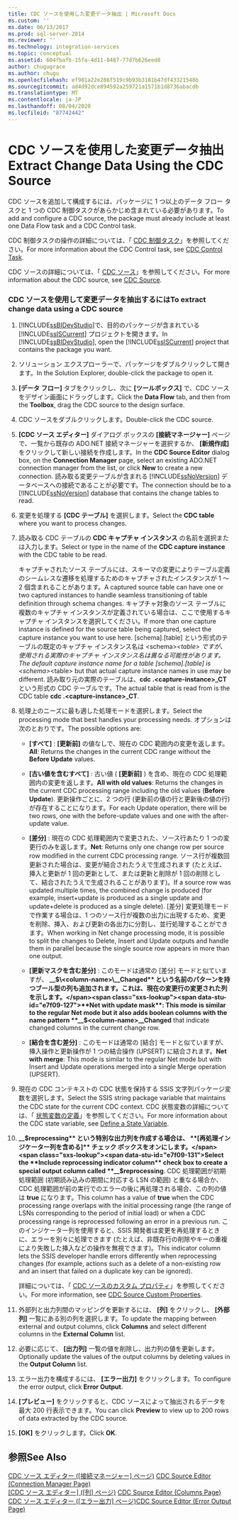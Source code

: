 ```yaml
---
title: CDC ソースを使用した変更データ抽出 | Microsoft Docs
ms.custom: ''
ms.date: 06/13/2017
ms.prod: sql-server-2014
ms.reviewer: ''
ms.technology: integration-services
ms.topic: conceptual
ms.assetid: 604fbafb-15fa-4d11-8487-77d7b626eed8
author: chugugrace
ms.author: chugu
ms.openlocfilehash: ef981a22e286f519c9b93b3181b47df43321548b
ms.sourcegitcommit: ad4d92dce894592a259721a1571b1d8736abacdb
ms.translationtype: MT
ms.contentlocale: ja-JP
ms.lasthandoff: 08/04/2020
ms.locfileid: "87742442"
---
```

# <a name="extract-change-data-using-the-cdc-source"></a><span data-ttu-id="e7f09-102">CDC ソースを使用した変更データ抽出</span><span class="sxs-lookup"><span data-stu-id="e7f09-102">Extract Change Data Using the CDC Source</span></span>
  <span data-ttu-id="e7f09-103">CDC ソースを追加して構成するには、パッケージに 1 つ以上のデータ フロー タスクと 1 つの CDC 制御タスクがあらかじめ含まれている必要があります。</span><span class="sxs-lookup"><span data-stu-id="e7f09-103">To add and configure a CDC source, the package must already include at least one Data Flow task and a CDC Control task.</span></span>  
  
 <span data-ttu-id="e7f09-104">CDC 制御タスクの操作の詳細については、「 [CDC 制御タスク](../control-flow/cdc-control-task.md)」を参照してください。</span><span class="sxs-lookup"><span data-stu-id="e7f09-104">For more information about the CDC Control task, see [CDC Control Task](../control-flow/cdc-control-task.md).</span></span>  
  
 <span data-ttu-id="e7f09-105">CDC ソースの詳細については、「 [CDC ソース](cdc-source.md)」を参照してください。</span><span class="sxs-lookup"><span data-stu-id="e7f09-105">For more information about the CDC source, see [CDC Source](cdc-source.md).</span></span>  
  
### <a name="to-extract-change-data-using-a-cdc-source"></a><span data-ttu-id="e7f09-106">CDC ソースを使用して変更データを抽出するには</span><span class="sxs-lookup"><span data-stu-id="e7f09-106">To extract change data using a CDC source</span></span>  
  
1.  <span data-ttu-id="e7f09-107">[!INCLUDE[ssBIDevStudio](../../includes/ssbidevstudio-md.md)]で、目的のパッケージが含まれている [!INCLUDE[ssISCurrent](../../includes/ssiscurrent-md.md)] プロジェクトを開きます。</span><span class="sxs-lookup"><span data-stu-id="e7f09-107">In [!INCLUDE[ssBIDevStudio](../../includes/ssbidevstudio-md.md)], open the [!INCLUDE[ssISCurrent](../../includes/ssiscurrent-md.md)] project that contains the package you want.</span></span>  
  
2.  <span data-ttu-id="e7f09-108">ソリューション エクスプローラーで、パッケージをダブルクリックして開きます。</span><span class="sxs-lookup"><span data-stu-id="e7f09-108">In the Solution Explorer, double-click the package to open it.</span></span>  
  
3.  <span data-ttu-id="e7f09-109">**[データ フロー]** タブをクリックし、次に **[ツールボックス]** で、CDC ソースをデザイン画面にドラッグします。</span><span class="sxs-lookup"><span data-stu-id="e7f09-109">Click the **Data Flow** tab, and then from the **Toolbox**, drag the CDC source to the design surface.</span></span>  
  
4.  <span data-ttu-id="e7f09-110">CDC ソースをダブルクリックします。</span><span class="sxs-lookup"><span data-stu-id="e7f09-110">Double-click the CDC source.</span></span>  
  
5.  <span data-ttu-id="e7f09-111">**[CDC ソース エディター]** ダイアログ ボックスの **[接続マネージャー]** ページで、一覧から既存の ADO.NET 接続マネージャーを選択するか、 **[新規作成]** をクリックして新しい接続を作成します。</span><span class="sxs-lookup"><span data-stu-id="e7f09-111">In the **CDC Source Editor** dialog box, on the **Connection Manager** page, select an existing ADO.NET connection manager from the list, or click **New** to create a new connection.</span></span> <span data-ttu-id="e7f09-112">読み取る変更テーブルが含まれる [!INCLUDE[ssNoVersion](../../includes/ssnoversion-md.md)] データベースへの接続であることが必要です。</span><span class="sxs-lookup"><span data-stu-id="e7f09-112">The connection should be to a [!INCLUDE[ssNoVersion](../../includes/ssnoversion-md.md)] database that contains the change tables to read.</span></span>  
  
6.  <span data-ttu-id="e7f09-113">変更を処理する **[CDC テーブル]** を選択します。</span><span class="sxs-lookup"><span data-stu-id="e7f09-113">Select the **CDC table** where you want to process changes.</span></span>  
  
7.  <span data-ttu-id="e7f09-114">読み取る CDC テーブルの **CDC キャプチャ インスタンス** の名前を選択または入力します。</span><span class="sxs-lookup"><span data-stu-id="e7f09-114">Select or type in the name of the **CDC capture instance** with the CDC table to be read.</span></span>  
  
     <span data-ttu-id="e7f09-115">キャプチャされたソース テーブルには、スキーマの変更によりテーブル定義のシームレスな遷移を処理するためのキャプチャされたインスタンスが 1 ～ 2 個含まれることがあります。</span><span class="sxs-lookup"><span data-stu-id="e7f09-115">A captured source table can have one or two captured instances to handle seamless transitioning of table definition through schema changes.</span></span> <span data-ttu-id="e7f09-116">キャプチャ対象のソース テーブルに複数のキャプチャ インスタンスが定義されている場合は、ここで使用するキャプチャ インスタンスを選択してください。</span><span class="sxs-lookup"><span data-stu-id="e7f09-116">If more than one capture instance is defined for the source table being captured, select the capture instance you want to use here.</span></span> <span data-ttu-id="e7f09-117">[schema].[table] という形式のテーブルの既定のキャプチャ インスタンス名は \<schema>_\<table> ですが、使用される実際のキャプチャ インスタンス名は異なる可能性があります。</span><span class="sxs-lookup"><span data-stu-id="e7f09-117">The default capture instance name for a table [schema].[table] is \<schema>_\<table> but that actual capture instance names in use may be different.</span></span> <span data-ttu-id="e7f09-118">読み取り元の実際のテーブルは、**cdc .\<capture-instance>_CT** という形式の CDC テーブルです。</span><span class="sxs-lookup"><span data-stu-id="e7f09-118">The actual table that is read from is the CDC table **cdc .\<capture-instance>_CT**.</span></span>  
  
8.  <span data-ttu-id="e7f09-119">処理上のニーズに最も適した処理モードを選択します。</span><span class="sxs-lookup"><span data-stu-id="e7f09-119">Select the processing mode that best handles your processing needs.</span></span> <span data-ttu-id="e7f09-120">オプションは次のとおりです。</span><span class="sxs-lookup"><span data-stu-id="e7f09-120">The possible options are:</span></span>  
  
    -   <span data-ttu-id="e7f09-121">**[すべて]** : **[更新前]** の値なしで、現在の CDC 範囲内の変更を返します。</span><span class="sxs-lookup"><span data-stu-id="e7f09-121">**All**: Returns the changes in the current CDC range without the **Before Update** values.</span></span>  
  
    -   <span data-ttu-id="e7f09-122">**[古い値を含むすべて]** : 古い値 ( **[更新前]** ) を含め、現在の CDC 処理範囲内の変更を返します。</span><span class="sxs-lookup"><span data-stu-id="e7f09-122">**All with old values**: Returns the changes in the current CDC processing range including the old values (**Before Update**).</span></span> <span data-ttu-id="e7f09-123">更新操作ごとに、2 つの行 (更新前の値の行と更新後の値の行) が存在することになります。</span><span class="sxs-lookup"><span data-stu-id="e7f09-123">For each Update operation, there will be two rows, one with the before-update values and one with the after-update value.</span></span>  
  
    -   <span data-ttu-id="e7f09-124">**[差分]** : 現在の CDC 処理範囲内で変更された、ソース行あたり 1 つの変更行のみを返します。</span><span class="sxs-lookup"><span data-stu-id="e7f09-124">**Net**: Returns only one change row per source row modified in the current CDC processing range.</span></span> <span data-ttu-id="e7f09-125">ソース行が複数回更新された場合は、変更が結合されたうえで生成されます (たとえば、挿入と更新が 1 回の更新として、または更新と削除が 1 回の削除として、結合されたうえで生成されることがあります)。</span><span class="sxs-lookup"><span data-stu-id="e7f09-125">If a source row was updated multiple times, the combined change is produced (for example, insert+update is produced as a single update and update+delete is produced as a single delete).</span></span> <span data-ttu-id="e7f09-126">[差分] 変更処理モードで作業する場合は、1 つのソース行が複数の出力に出現するため、変更を削除、挿入、および更新の各出力に分割し、並行処理することができます。</span><span class="sxs-lookup"><span data-stu-id="e7f09-126">When working in Net change processing mode, it is possible to split the changes to Delete, Insert and Update outputs and handle them in parallel because the single source row appears in more than one output.</span></span>  
  
    -   <span data-ttu-id="e7f09-127">**[更新マスクを含む差分]** : このモードは通常の [差分] モードと似ていますが、 **__$\<column-name>\__Changed** という名前のパターンを持つブール型の列も追加されます。これは、現在の変更行の変更された列を示します。</span><span class="sxs-lookup"><span data-stu-id="e7f09-127">**Net with update mask**: This mode is similar to the regular Net mode but it also adds boolean columns with the name pattern **__$\<column-name>\__Changed** that indicate changed columns in the current change row.</span></span>  
  
    -   <span data-ttu-id="e7f09-128">**[結合を含む差分]** : このモードは通常の [結合] モードと似ていますが、挿入操作と更新操作が 1 つの結合操作 (UPSERT) に結合されます。</span><span class="sxs-lookup"><span data-stu-id="e7f09-128">**Net with merge**: This mode is similar to the regular Net mode but with Insert and Update operations merged into a single Merge operation (UPSERT).</span></span>  
  
9. <span data-ttu-id="e7f09-129">現在の CDC コンテキストの CDC 状態を保持する SSIS 文字列パッケージ変数を選択します。</span><span class="sxs-lookup"><span data-stu-id="e7f09-129">Select the SSIS string package variable that maintains the CDC state for the current CDC context.</span></span> <span data-ttu-id="e7f09-130">CDC 状態変数の詳細については、「 [状態変数の定義](define-a-state-variable.md)」を参照してください。</span><span class="sxs-lookup"><span data-stu-id="e7f09-130">For more information about the CDC state variable, see [Define a State Variable](define-a-state-variable.md).</span></span>  
  
10. <span data-ttu-id="e7f09-131">**__$reprocessing** という特別な出力列を作成する場合は、 **[再処理インジケーター列を含める]** チェック ボックスをオンにします。</span><span class="sxs-lookup"><span data-stu-id="e7f09-131">Select the **Include reprocessing indicator column** check box to create a special output column called **__$reprocessing**.</span></span> <span data-ttu-id="e7f09-132">CDC 処理範囲が初期処理範囲 (初期読み込みの期間に対応する LSN の範囲) と重なる場合か、CDC 処理範囲が前の実行でのエラーの後に再処理される場合、この列の値は **true** になります。</span><span class="sxs-lookup"><span data-stu-id="e7f09-132">This column has a value of **true** when the CDC processing range overlaps with the initial processing range (the range of LSNs corresponding to the period of initial load) or when a CDC processing range is reprocessed following an error in a previous run.</span></span> <span data-ttu-id="e7f09-133">このインジケーター列を使用すると、SSIS 開発者は変更を再処理するときに、エラーを別々に処理できます (たとえば、非既存行の削除やキーの重複により失敗した挿入などの操作を無視できます)。</span><span class="sxs-lookup"><span data-stu-id="e7f09-133">This indicator column lets the SSIS developer handle errors differently when reprocessing changes (for example, actions such as a delete of a non-existing row and an insert that failed on a duplicate key can be ignored).</span></span>  
  
     <span data-ttu-id="e7f09-134">詳細については、「 [CDC ソースのカスタム プロパティ](cdc-source-custom-properties.md)」を参照してください。</span><span class="sxs-lookup"><span data-stu-id="e7f09-134">For more information, see [CDC Source Custom Properties](cdc-source-custom-properties.md).</span></span>  
  
11. <span data-ttu-id="e7f09-135">外部列と出力列間のマッピングを更新するには、 **[列]** をクリックし、 **[外部列]** 一覧にある別の列を選択します。</span><span class="sxs-lookup"><span data-stu-id="e7f09-135">To update the mapping between external and output columns, click **Columns** and select different columns in the **External Column** list.</span></span>  
  
12. <span data-ttu-id="e7f09-136">必要に応じて、 **[出力列]** 一覧の値を削除し、出力列の値を更新します。</span><span class="sxs-lookup"><span data-stu-id="e7f09-136">Optionally update the values of the output columns by deleting values in the **Output Column** list.</span></span>  
  
13. <span data-ttu-id="e7f09-137">エラー出力を構成するには、 **[エラー出力]** をクリックします。</span><span class="sxs-lookup"><span data-stu-id="e7f09-137">To configure the error output, click **Error Output**.</span></span>  
  
14. <span data-ttu-id="e7f09-138">**[プレビュー]** をクリックすると、CDC ソースによって抽出されるデータを最大 200 行表示できます。</span><span class="sxs-lookup"><span data-stu-id="e7f09-138">You can click **Preview** to view up to 200 rows of data extracted by the CDC source.</span></span>  
  
15. <span data-ttu-id="e7f09-139">**[OK]** をクリックします。</span><span class="sxs-lookup"><span data-stu-id="e7f09-139">Click **OK**.</span></span>  
  
## <a name="see-also"></a><span data-ttu-id="e7f09-140">参照</span><span class="sxs-lookup"><span data-stu-id="e7f09-140">See Also</span></span>  
 <span data-ttu-id="e7f09-141">[CDC ソース エディター &#40;[接続マネージャー] ページ&#41;](../cdc-source-editor-connection-manager-page.md) </span><span class="sxs-lookup"><span data-stu-id="e7f09-141">[CDC Source Editor &#40;Connection Manager Page&#41;](../cdc-source-editor-connection-manager-page.md) </span></span>  
 <span data-ttu-id="e7f09-142">[[CDC ソース エディター] ([列] ページ)](../cdc-source-editor-columns-page.md) </span><span class="sxs-lookup"><span data-stu-id="e7f09-142">[CDC Source Editor &#40;Columns Page&#41;](../cdc-source-editor-columns-page.md) </span></span>  
 <span data-ttu-id="e7f09-143">[CDC ソース エディター &#40;[エラー出力] ページ&#41;](../cdc-source-editor-error-output-page.md)</span><span class="sxs-lookup"><span data-stu-id="e7f09-143">[CDC Source Editor &#40;Error Output Page&#41;](../cdc-source-editor-error-output-page.md)</span></span>  
  
  
